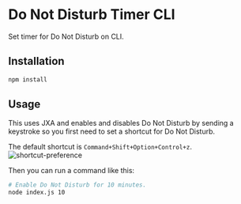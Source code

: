 Do Not Disturb Timer CLI
===

Set timer for Do Not Disturb on CLI.

Installation
---

```sh
npm install
```

Usage
---

This uses JXA and enables and disables Do Not Disturb by sending a keystroke so you first need to set a shortcut for Do Not Disturb.

The default shortcut is `Command+Shift+Option+Control+z`.
![shortcut-preference](https://user-images.githubusercontent.com/803223/126902124-3d680f9b-cfc6-453a-8749-32484f657726.png)


Then you can run a command like this:

```sh
# Enable Do Not Disturb for 10 minutes.
node index.js 10
```
